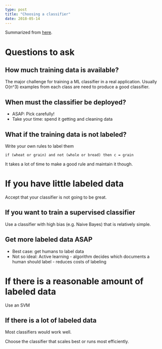 ```yaml
---
type: post
title: "Choosing a classifier"
date: 2018-05-14
---
```


Summarized from [here](https://nlp.stanford.edu/IR-book/html/htmledition/choosing-what-kind-of-classifier-to-use-1.html).

# Questions to ask

## How much training data is available?

The major challenge for training a ML classifier in a real application.
Usually O(n^3) examples from each class are need to produce a good classifier.

## When must the classifier be deployed?

* ASAP: Pick carefully!
* Take your time: spend it getting and cleaning data

## What if the training data is not labeled?

Write your own rules to label them

```
if (wheat or grain) and not (whole or bread) then c = grain
```

It takes a lot of time to make a good rule and maintain it though.


# If you have little labeled data

Accept that your classifier is not going to be great.

## If you want to train a supervised classifier

Use a classifier with high bias (e.g. Naive Bayes) that is relatively simple.

## Get more labeled data ASAP

* Best case: get humans to label data
* Not so ideal: Active learning - algorithm decides which documents a human should label - reduces costs of labeling


# If there is a reasonable amount of labeled data

Use an SVM


## If there is a lot of labeled data

Most classifiers would work well.

Choose the classifier that scales best or runs most efficiently.

